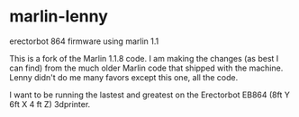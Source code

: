 # marlin-lenny
erectorbot 864 firmware using marlin 1.1

This is a fork of the Marlin 1.1.8 code.
I am making the changes (as best I can find) from the much older Marlin code that shipped with the machine.
Lenny didn't do me many favors except this one, all the code.

I want to be running the lastest and greatest on the Erectorbot EB864 (8ft Y 6ft X 4 ft Z) 3dprinter.

